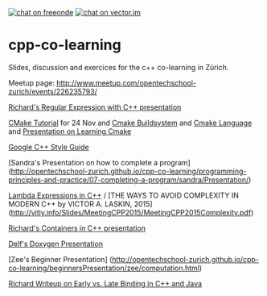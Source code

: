 [![chat on freeonde](https://img.shields.io/badge/chat-on%20freenode-brightgreen.svg)](https://kiwiirc.com/client/irc.freenode.net/##ots-zh)
[![chat on vector.im](http://opentechschool-zurich.github.io/cpp-co-learning/svg/chat-on-vector-im.svg)](https://vector.im/develop/#/room/#ots-zh:matrix.org)

# cpp-co-learning

Slides, discussion and exercices for the c++ co-learning in Zürich.

Meetup page: http://www.meetup.com/opentechschool-zurich/events/226235793/


[Richard's Regular Expression with C++ presentation](http://opentechschool-zurich.github.io/cpp-co-learning/programming-principles-and-practice/09-classes-etc/Richard/RegexPresentation/app/index.html)

[CMake Tutorial](https://cmake.org/cmake-tutorial/) for 24 Nov and [Cmake Buildsystem](https://cmake.org/cmake/help/v3.4/manual/cmake-buildsystem.7.html) and [Cmake Language](https://cmake.org/cmake/help/v3.4/manual/cmake-language.7.html) and [Presentation on Learning Cmake](http://www.elpauer.org/stuff/learning_cmake.pdf)

[Google C++ Style Guide](https://google.github.io/styleguide/cppguide.html)

[Sandra's Presentation on how to complete a program] (http://opentechschool-zurich.github.io/cpp-co-learning/programming-principles-and-practice/07-completing-a-program/sandra/Presentation/)

[Lambda Expressions in C++](http://stackoverflow.com/questions/7627098/what-is-a-lambda-expression-in-c11) / 
[THE WAYS TO AVOID COMPLEXITY
IN MODERN C++ by VICTOR A. LASKIN, 2015] (http://vitiy.info/Slides/MeetingCPP2015/MeetingCPP2015Complexity.pdf)

[Richard's Containers in C++ presentation](http://opentechschool-zurich.github.io/cpp-co-learning/programming-principles-and-practice/20-containers-iterators/Richard/ContainersPresentation/app/index.html)

[Delf's Doxygen Presentation](http://opentechschool-zurich.github.io/cpp-co-learning/doxygen/slides/doxygen.html)

[Zee's Beginner Presentation] (http://opentechschool-zurich.github.io/cpp-co-learning/beginnersPresentation/zee/computation.html)

[Richard Writeup on Early vs. Late Binding in C++ and Java](https://github.com/opentechschool-zurich/cpp-co-learning/blob/master/topics/design-patterns/decorator/richard/ReadMe.md)

